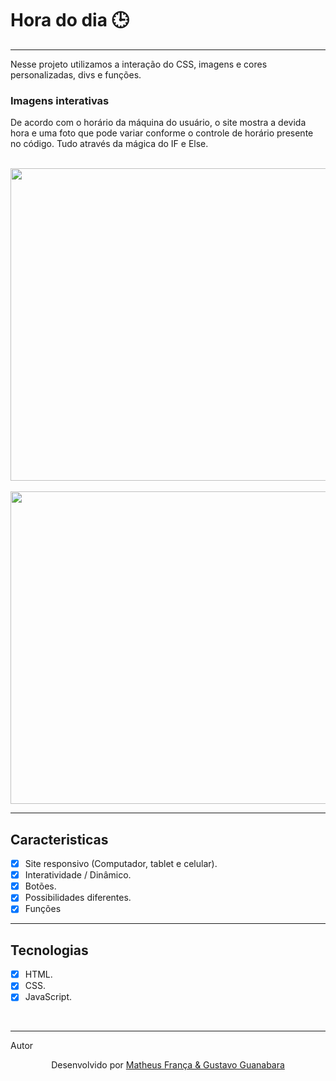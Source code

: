 # Hora do dia 🕒
---
<p> Nesse projeto utilizamos a interação do CSS, imagens e cores personalizadas, divs e funções. </p>


### Imagens interativas
<p> 
 De acordo com o horário da máquina do usuário, o site mostra a devida hora e uma foto que pode variar conforme 
 o controle de horário presente no código. Tudo através da mágica do IF e Else.
</p>

<br>

<div align="center"> <img width="551" height="500px" src="https://github.com/franssa01/Cursos/blob/main/Curso%20em%20V%C3%ADdeo/Java%20Script/SITE/SITE/Site%201%20Hora%20do%20dia/site1.gif"/>
</div>
<br>


<div align = "center">
<img width="590" height="500px" src = "https://github.com/franssa01/Courses/blob/main/Curso%20em%20V%C3%ADdeo/Java%20Script/SITE/SITE/Site%201%20Hora%20do%20dia/Images/Flowchart.png">
</div>

---

## Caracteristicas

- [x] Site responsivo (Computador, tablet e celular).
- [x] Interatividade / Dinâmico.
- [x] Botões.
- [x] Possibilidades diferentes.
- [x] Funções

---

## Tecnologias
- [x] HTML.
- [x] CSS.
- [x] JavaScript.

<br>

<hr

### Autor
<br>

<p align="center"> Desenvolvido por <a href="https://www.linkedin.com/in/matheus-fran%C3%A7a-b0961a222/">Matheus França & 
  <a href="https://www.youtube.com/c/CursoemV%C3%ADdeo">Gustavo Guanabara</a>
